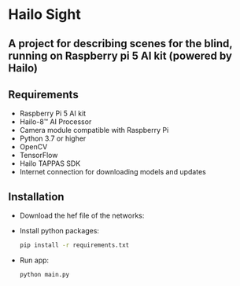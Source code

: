# Hailo Sight

## A project for describing scenes for the blind, running on Raspberry pi 5 AI kit (powered by Hailo)

## Requirements

- Raspberry Pi 5 AI kit
- Hailo-8™ AI Processor
- Camera module compatible with Raspberry Pi
- Python 3.7 or higher
- OpenCV
- TensorFlow
- Hailo TAPPAS SDK
- Internet connection for downloading models and updates


## Installation

- Download the hef file of the networks:
      

- Install python packages:
    ```bash
    pip install -r requirements.txt
    ```
- Run app:
    ```bash
    python main.py
    ```



    
